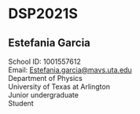 # DSP2021S #  
## Estefania Garcia ##
School ID: 1001557612  
Email: Estefania.garcia@mavs.uta.edu  
Department of Physics  
University of Texas at Arlington  
Junior undergraduate  
Student
